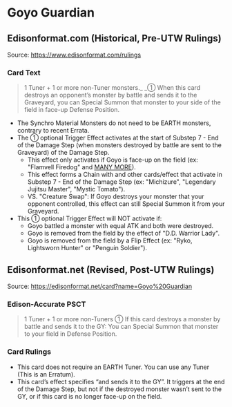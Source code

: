 # Goyo Guardian

## Edisonformat.com (Historical, Pre-UTW Rulings)

Source: https://www.edisonformat.com/rulings

### Card Text

> 1 Tuner + 1 or more non-Tuner monsters._
_① When this card destroys an opponent’s monster by battle and sends it to the Graveyard, you can Special Summon that monster to your side of the field in face-up Defense Position.

*   The Synchro Material Monsters do not need to be EARTH monsters, contrary to recent Errata.
*   The ① optional Trigger Effect activates at the start of Substep 7 - End of the Damage Step (when monsters destroyed by battle are sent to the Graveyard) of the Damage Step.
    *   This effect only activates if Goyo is face-up on the field (ex: "Flamvell Firedog" and [MANY MORE](https://www.duelingbook.com/deck?id=7967783)).
    *   This effect forms a Chain with and other cards/effect that activate in Substep 7 - End of the Damage Step (ex: "Michizure", "Legendary Jujitsu Master", "Mystic Tomato").
    *   VS. "Creature Swap": If Goyo destroys your monster that your opponent controlled, this effect can still Special Summon it from your Graveyard.
*   This ① optional Trigger Effect will NOT activate if:
    *   Goyo battled a monster with equal ATK and both were destroyed.
    *   Goyo is removed from the field by the effect of "D.D. Warrior Lady".
    *   Goyo is removed from the field by a Flip Effect (ex: "Ryko, Lightsworn Hunter" or "Penguin Soldier").

## Edisonformat.net (Revised, Post-UTW Rulings)

Source: https://edisonformat.net/card?name=Goyo%20Guardian

### Edison-Accurate PSCT

> 1 Tuner + 1 or more non-Tuners
> ① If this card destroys a monster by battle and sends it to the GY:
> You can Special Summon that monster to your field in Defense Position.

### Card Rulings

*   This card does not require an EARTH Tuner. You can use any Tuner (This is an Erratum).
*   This card’s effect specifies “and sends it to the GY”. It triggers at the end of the Damage Step, but not if the destroyed monster wasn’t sent to the GY, or if this card is no longer face-up on the field.
            